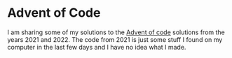# Advent of Code
I am sharing some of my solutions to the [Advent of code](https://adventofcode.com/) solutions from the years 2021 and 2022. 
The code from 2021 is just some stuff I found on my computer in the last few days and I have no idea what I made. 
